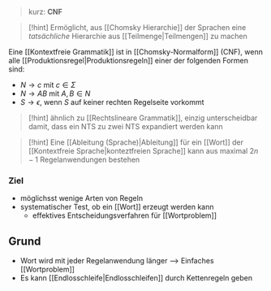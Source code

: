 > kurz: **CNF**

> [!hint] Ermöglicht, aus [[Chomsky Hierarchie]] der Sprachen eine _tatsächliche_ Hierarchie aus [[Teilmenge|Teilmengen]] zu machen 

Eine [[Kontextfreie Grammatik]] ist in [[Chomsky-Normalform]] (CNF), wenn alle [[Produktionsregel|Produktionsregeln]] einer der folgenden Formen sind:
- $N \rightarrow c$ mit $c \in \Sigma$
- $N \rightarrow AB$ mit $A, B \in N$
- $S \rightarrow \epsilon$, wenn $S$ auf keiner rechten Regelseite vorkommt

> [!hint] ähnlich zu [[Rechtslineare Grammatik]], einzig unterscheidbar damit, dass ein NTS zu zwei NTS expandiert werden kann

> [!hint] Eine [[Ableitung (Sprache)|Ableitung]] für ein [[Wort]] der [[Kontextfreie Sprache|konteztfreien Sprache]] kann aus maximal $2n - 1$ Regelanwendungen bestehen
### Ziel
- möglichsst wenige Arten von Regeln
- systematischer Test, ob ein [[Wort]] erzeugt werden kann
	- effektives Entscheidungsverfahren für [[Wortproblem]]


## Grund
- Wort wird mit jeder Regelanwendung länger --> Einfaches [[Wortproblem]]
- Es kann [[Endlosschleife|Endlosschleifen]] durch Kettenregeln geben


